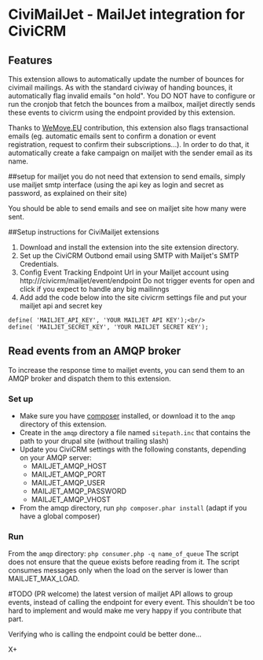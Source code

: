 CiviMailJet - MailJet integration for CiviCRM 
===============================

## Features
This extension allows to automatically update the number of bounces for civimail mailings. As with the standard civiway of handing bounces, it automatically flag invalid emails "on hold". You DO NOT have to configure or run the cronjob that fetch the bounces from a mailbox, mailjet directly sends these events to civicrm using the endpoint provided by this extension.

Thanks to [WeMove.EU](https://www.wemove.eu) contribution, this extension also flags transactional emails (eg. automatic emails sent to confirm a donation or event registration, request to confirm their subscriptions...). In order to do that, it automatically create a fake campaign on mailjet with the sender email as its name.


##setup for mailjet
you do not need that extension to send emails, simply use mailjet smtp interface (using the api key as login and secret as password, as explained on their site)

You should be able to send emails and see on mailjet site how many were sent.

##Setup instructions for CiviMailjet extensions

1. Download and install the extension into the site extension directory.
2. Set up the CiviCRM Outbond email using SMTP  with  Mailjet's SMTP Credentials.
3. Config Event Tracking Endpoint Url in your Mailjet account using http://<yoursite>/civicrm/mailjet/event/endpoint
Do not trigger events for open and click if you expect to handle any big mailinngs
4. Add add the code below into the site civicrm settings file and put your mailjet api and secret key

```
define( 'MAILJET_API_KEY', 'YOUR MAILJET API KEY');<br/>
define( 'MAILJET_SECRET_KEY', 'YOUR MAILJET SECRET KEY');
```

## Read events from an AMQP broker
To increase the response time to mailjet events, you can send them to an AMQP broker and dispatch them to this extension.

### Set up

 - Make sure you have [composer](https://getcomposer.org/) installed, or download it to the `amqp` directory of this extension.
 - Create in the `amqp` directory a file named `sitepath.inc` that contains the path to your drupal site (without trailing slash)
 - Update you CiviCRM settings with the following constants, depending on your AMQP server:
   + MAILJET_AMQP_HOST
   + MAILJET_AMQP_PORT
   + MAILJET_AMQP_USER
   + MAILJET_AMQP_PASSWORD
   + MAILJET_AMQP_VHOST
 - From the amqp directory, run `php composer.phar install` (adapt if you have a global composer)

### Run
From the `amqp` directory: `php consumer.php -q name_of_queue`
The script does not ensure that the queue exists before reading from it.
The script consumes messages only when the load on the server is lower than MAILJET_MAX_LOAD.

#TODO (PR welcome)
the latest version of mailjet API allows to group events, instead of calling the endpoint for every event. This shouldn't be too hard to implement and would make me very happy if you contribute that part.

Verifying who is calling the endpoint could be better done...

X+
